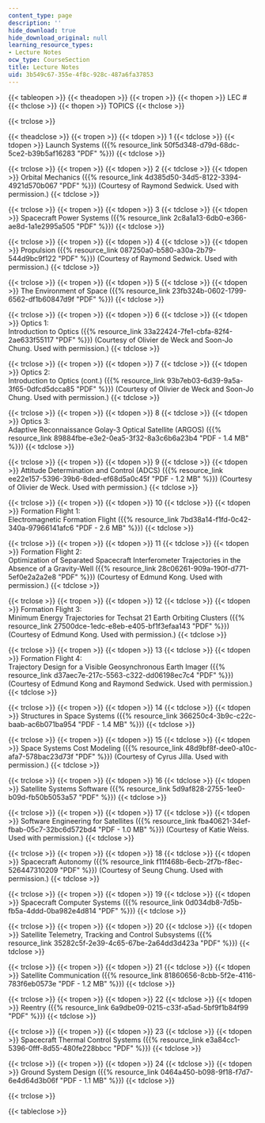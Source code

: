 ```yaml
---
content_type: page
description: ''
hide_download: true
hide_download_original: null
learning_resource_types:
- Lecture Notes
ocw_type: CourseSection
title: Lecture Notes
uid: 3b549c67-355e-4f8c-928c-487a6fa37853
---
```


{{< tableopen >}}
{{< theadopen >}}
{{< tropen >}}
{{< thopen >}}
LEC #
{{< thclose >}}
{{< thopen >}}
TOPICS
{{< thclose >}}

{{< trclose >}}

{{< theadclose >}}
{{< tropen >}}
{{< tdopen >}}
1
{{< tdclose >}}
{{< tdopen >}}
Launch Systems ({{% resource_link 50f5d348-d79d-68dc-5ce2-b39b5af16283 "PDF" %}})
{{< tdclose >}}

{{< trclose >}}
{{< tropen >}}
{{< tdopen >}}
2
{{< tdclose >}}
{{< tdopen >}}
Orbital Mechanics ({{% resource_link 4d385d50-34d5-8122-3394-4921d570b067 "PDF" %}}) (Courtesy of Raymond Sedwick. Used with permission.)
{{< tdclose >}}

{{< trclose >}}
{{< tropen >}}
{{< tdopen >}}
3
{{< tdclose >}}
{{< tdopen >}}
Spacecraft Power Systems ({{% resource_link 2c8a1a13-6db0-e366-ae8d-1a1e2995a505 "PDF" %}})
{{< tdclose >}}

{{< trclose >}}
{{< tropen >}}
{{< tdopen >}}
4
{{< tdclose >}}
{{< tdopen >}}
Propulsion ({{% resource_link 087250a0-b580-a30a-2b79-544d9bc9f122 "PDF" %}}) (Courtesy of Raymond Sedwick. Used with permission.)
{{< tdclose >}}

{{< trclose >}}
{{< tropen >}}
{{< tdopen >}}
5
{{< tdclose >}}
{{< tdopen >}}
The Environment of Space ({{% resource_link 23fb324b-0602-1799-6562-df1b60847d9f "PDF" %}})
{{< tdclose >}}

{{< trclose >}}
{{< tropen >}}
{{< tdopen >}}
6
{{< tdclose >}}
{{< tdopen >}}
Optics 1:  
Introduction to Optics ({{% resource_link 33a22424-7fe1-cbfa-82f4-2ae633f55117 "PDF" %}}) (Courtesy of Olivier de Weck and Soon-Jo Chung. Used with permission.)
{{< tdclose >}}

{{< trclose >}}
{{< tropen >}}
{{< tdopen >}}
7
{{< tdclose >}}
{{< tdopen >}}
Optics 2:  
Introduction to Optics (cont.) ({{% resource_link 93b7eb03-6d39-9a5a-3f65-0dfcd5dcca85 "PDF" %}}) (Courtesy of Olivier de Weck and Soon-Jo Chung. Used with permission.)
{{< tdclose >}}

{{< trclose >}}
{{< tropen >}}
{{< tdopen >}}
8
{{< tdclose >}}
{{< tdopen >}}
Optics 3:  
Adaptive Reconnaissance Golay-3 Optical Satellite (ARGOS) ({{% resource_link 89884fbe-e3e2-0ea5-3f32-8a3c6b6a23b4 "PDF - 1.4 MB" %}})
{{< tdclose >}}

{{< trclose >}}
{{< tropen >}}
{{< tdopen >}}
9
{{< tdclose >}}
{{< tdopen >}}
Attitude Determination and Control (ADCS) ({{% resource_link ee22e157-5396-39b6-8ded-ef68d5a0c45f "PDF - 1.2 MB" %}}) (Courtesy of Olivier de Weck. Used with permission.)
{{< tdclose >}}

{{< trclose >}}
{{< tropen >}}
{{< tdopen >}}
10
{{< tdclose >}}
{{< tdopen >}}
Formation Flight 1:  
Electromagnetic Formation Flight ({{% resource_link 7bd38a14-f1fd-0c42-340a-97966141afc6 "PDF - 2.6 MB" %}})
{{< tdclose >}}

{{< trclose >}}
{{< tropen >}}
{{< tdopen >}}
11
{{< tdclose >}}
{{< tdopen >}}
Formation Flight 2:  
Optimization of Separated Spacecraft Interferometer Trajectories in the Absence of a Gravity-Well ({{% resource_link 28c06261-909a-190f-d771-5ef0e2a2a2e8 "PDF" %}}) (Courtesy of Edmund Kong. Used with permission.)
{{< tdclose >}}

{{< trclose >}}
{{< tropen >}}
{{< tdopen >}}
12
{{< tdclose >}}
{{< tdopen >}}
Formation Flight 3:  
Minimum Energy Trajectories for Techsat 21 Earth Orbiting Clusters ({{% resource_link 27500dce-1edc-e8eb-e405-bf1f3efaa143 "PDF" %}}) (Courtesy of Edmund Kong. Used with permission.)
{{< tdclose >}}

{{< trclose >}}
{{< tropen >}}
{{< tdopen >}}
13
{{< tdclose >}}
{{< tdopen >}}
Formation Flight 4:  
Trajectory Design for a Visible Geosynchronous Earth Imager ({{% resource_link d37aec7e-217c-5563-c322-dd06198ec7c4 "PDF" %}}) (Courtesy of Edmund Kong and Raymond Sedwick. Used with permission.)
{{< tdclose >}}

{{< trclose >}}
{{< tropen >}}
{{< tdopen >}}
14
{{< tdclose >}}
{{< tdopen >}}
Structures in Space Systems ({{% resource_link 366250c4-3b9c-c22c-baab-ac6b071ba954 "PDF - 1.4 MB" %}})
{{< tdclose >}}

{{< trclose >}}
{{< tropen >}}
{{< tdopen >}}
15
{{< tdclose >}}
{{< tdopen >}}
Space Systems Cost Modeling ({{% resource_link 48d9bf8f-dee0-a10c-afa7-578bac23d73f "PDF" %}}) (Courtesy of Cyrus Jilla. Used with permission.)
{{< tdclose >}}

{{< trclose >}}
{{< tropen >}}
{{< tdopen >}}
16
{{< tdclose >}}
{{< tdopen >}}
Satellite Systems Software ({{% resource_link 5d9af828-2755-1ee0-b09d-fb50b5053a57 "PDF" %}})
{{< tdclose >}}

{{< trclose >}}
{{< tropen >}}
{{< tdopen >}}
17
{{< tdclose >}}
{{< tdopen >}}
Software Engineering for Satellites ({{% resource_link fba40621-34ef-fbab-05c7-32bc6d572bd4 "PDF - 1.0 MB" %}}) (Courtesy of Katie Weiss. Used with permission.)
{{< tdclose >}}

{{< trclose >}}
{{< tropen >}}
{{< tdopen >}}
18
{{< tdclose >}}
{{< tdopen >}}
Spacecraft Autonomy ({{% resource_link f11f468b-6ecb-2f7b-f8ec-526447310209 "PDF" %}}) (Courtesy of Seung Chung. Used with permission.)
{{< tdclose >}}

{{< trclose >}}
{{< tropen >}}
{{< tdopen >}}
19
{{< tdclose >}}
{{< tdopen >}}
Spacecraft Computer Systems ({{% resource_link 0d034db8-7d5b-fb5a-4ddd-0ba982e4d814 "PDF" %}})
{{< tdclose >}}

{{< trclose >}}
{{< tropen >}}
{{< tdopen >}}
20
{{< tdclose >}}
{{< tdopen >}}
Satellite Telemetry, Tracking and Control Subsystems ({{% resource_link 35282c5f-2e39-4c65-67be-2a64dd3d423a "PDF" %}})
{{< tdclose >}}

{{< trclose >}}
{{< tropen >}}
{{< tdopen >}}
21
{{< tdclose >}}
{{< tdopen >}}
Satellite Communication ({{% resource_link 81860656-8cbb-5f2e-4116-783f6eb0573e "PDF - 1.2 MB" %}})
{{< tdclose >}}

{{< trclose >}}
{{< tropen >}}
{{< tdopen >}}
22
{{< tdclose >}}
{{< tdopen >}}
Reentry ({{% resource_link 6a9dbe09-0215-c33f-a5ad-5bf9f1b84f99 "PDF" %}})
{{< tdclose >}}

{{< trclose >}}
{{< tropen >}}
{{< tdopen >}}
23
{{< tdclose >}}
{{< tdopen >}}
Spacecraft Thermal Control Systems ({{% resource_link e3a84cc1-5396-0fff-8d55-480fe228bbcc "PDF" %}})
{{< tdclose >}}

{{< trclose >}}
{{< tropen >}}
{{< tdopen >}}
24
{{< tdclose >}}
{{< tdopen >}}
Ground System Design ({{% resource_link 0464a450-b098-9f18-f7d7-6e4d64d3b06f "PDF - 1.1 MB" %}})
{{< tdclose >}}

{{< trclose >}}

{{< tableclose >}}